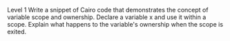 Level 1 Write a snippet of Cairo code that demonstrates the concept of variable scope and ownership. Declare a variable x and use it within a scope. Explain what happens to the variable's ownership when the scope is exited.